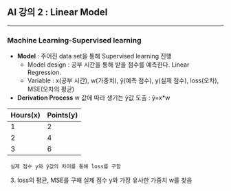  ## **AI 강의 2 : Linear Model**
 ---
 ### Machine Learning-Supervised learning
 * **Model** : 주어진 data set을 통해 Supervised learning 진행
   + Model design : 공부 시간을 통해 받을 점수를 예측한다. Linear Regression. 
   + Variable : x(공부 시간), w(가중치), ŷ(예측 점수), y(실제 점수), loss(오차), MSE(오차의 평균)
 * **Derivation Process**
    w 값에 따라 생기는 ŷ값 도출 : ŷ=x*w

|Hours(x)|Points(y)|
|---|---|
|1|2|
|2|4|
|3|6|

     실제 점수 y와 ŷ값의 차이를 통해 loss를 구함
   3. loss의 평균, MSE를 구해 실제 점수 y와 가장 유사한 가중치 w를 찾음
 
